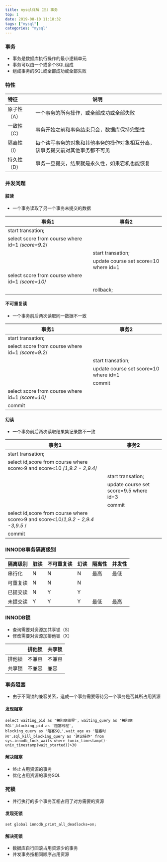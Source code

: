 ```yaml
---
title: mysql详解（三）事务
top: 1
date: 2019-08-10 11:18:32
tags: ["mysql"]
categories: "mysql"
---
```

### 事务
- 事务是数据库执行操作的最小逻辑单元
- 事务可以由一个或多个SQL组成
- 组成事务的SQL或全部成功或全部失败
### 特性
|特征|说明|
|:----- |-----|
|原子性（A）|一个事务的所有操作，或全部成功或全部失败|
|一致性（C）|事务开始之前和事务结束只会，数据库保持完整性
|隔离性（I）|每个读写事务的对象和其他事务的操作对象相互分离，该事务提交前对其他事务都不可见
|持久性（D）|事务一旦提交，结果就是永久性，如果宕机也能恢复

### 并发问题
#### 脏读
- 一个事务读取了另一个事务未提交的数据

|事务1|事务2|
|----- |-----|
|start transation;| |
|select score from course where id=1 /*score=9.2*/| |
| |start transation;|
| |update course set score=10 where id=1|
|select score from course where id=1 /*score=10*/| |
||rollback; |

#### 不可重复读
- 一个事务前后两次读取同一数据不一致

|事务1|事务2|
|----- |-----|
|start transation;| |
|select score from course where id=1 /*score=9.2*/| |
| |start transation;|
| |update course set score=10 where id=1|
| |commit|
|select score from course where id=1 /*score=10*/| |
|commit||

#### 幻读
- 一个事务前后两次读取结果集记录数不一致

|事务1|事务2|
|----- |-----|
|start transation;| |
|select id,score from course where score>9 and score<10 /*1,9.2 - 2,9.4*/| |
| |start transation;|
| |update course set score=9.5 where id=3|
| |commit|
|select id,score from course where score>9 and score<10/*1,9.2 - 2,9.4 -3,9.5* /| |
|commit||

### INNODB事务隔离级别
|隔离级别|脏读|不可重复读|幻读|隔离性|并发性|
|----- |-----|-----|-----|-----|-----|
|串行化 |N|N|N|最高|最低|
|可重复读 |N|N|N|||
|已提交读 |N|Y|Y|||
|未提交读 |Y|Y|Y|最低|最高|

### INNODB锁
- 查询需要对资源加共享锁（S）
- 修改需要对资源加排他锁（X）

| |排他锁|共享锁|
|----- |----- |-----|
|排他锁 |不兼容 |不兼容|
|共享锁 |不兼容 |兼容|

### 事务阻塞
- 由于不同锁的兼容关系，造成一个事务需要等待另一个事务是否其所占用资源
#### 发现阻塞
```mysql
select waiting_pid as '被阻塞线程', waiting_query as '被阻塞SQL',blocking_pid as '阻塞线程',
blocking_query as '阻塞SQL',wait_age as '阻塞时间',sql_kill_blocking_query as '建议操作' from 
sys.innodb_lock_waits where (unix_timestamp()-unix_timestamp(wait_started))>30
```
#### 解决阻塞
- 终止占用资源的事务
- 优化占用资源的事务SQL

### 死锁
- 并行执行的多个事务互相占用了对方需要的资源
#### 发现死锁
```
set global innodb_print_all_deadlocks=on;
```
#### 解决死锁
- 数据库自行回滚占用资源少的事务
- 并发事务按相同顺序占用资源